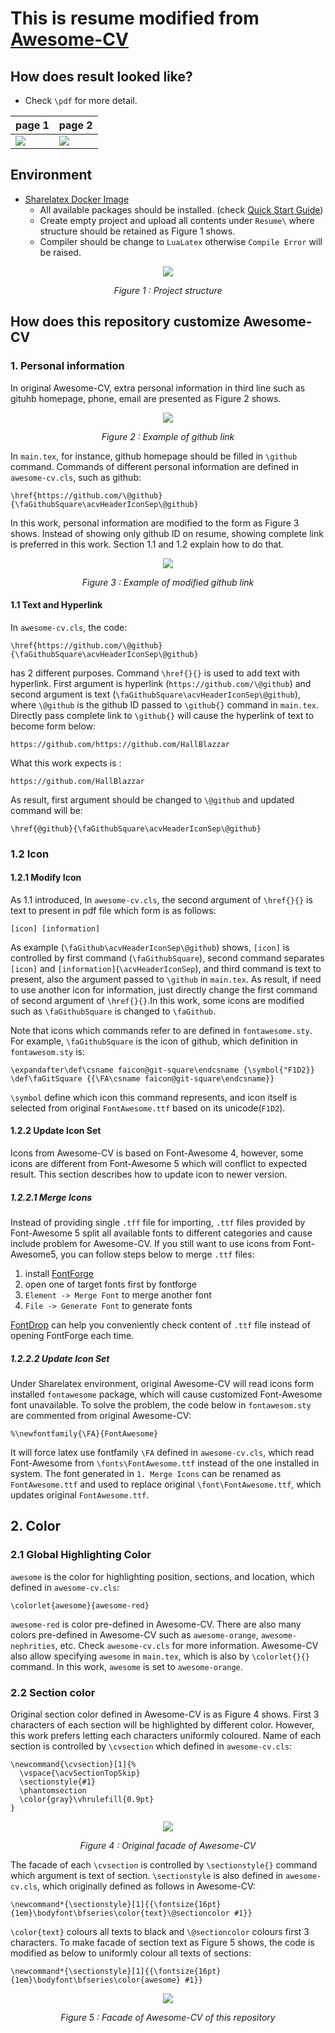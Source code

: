 # This is resume modified from [Awesome-CV](https://github.com/posquit0/Awesome-CV) #

## How does result looked like? ##

* Check `\pdf` for more detail.

| page 1 | page 2 |
| - | - |
| <img src="doc_source/page_1.png"> | <img src="doc_source/page_2.png"> |

## Environment ##

* [Sharelatex  Docker Image](https://github.com/sharelatex/sharelatex-docker-image)
  * All available packages should be installed. (check [Quick Start Guide](https://github.com/sharelatex/sharelatex/wiki/Quick-Start-Guide#latex-environment))
  * Create empty project and upload all contents under `Resume\` where structure should be retained as Figure 1 shows.
  * Compiler should be change to `LuaLatex` otherwise `Compile Error` will be raised.

<center>
  <p>
    <img src="doc_source/project_structure.png">
  </p>
  <p>
    <em>Figure 1 :  Project structure</em>
  </p>
</center>

## How does this repository customize Awesome-CV ##

### 1. Personal information ###

In original Awesome-CV, extra personal information in third line such as gituhb homepage, phone, email are presented as Figure 2 shows.

<center>
  <p>
    <img src="doc_source/personal_information_origin.png">
  </p>
  <p>
    <em>Figure 2 :  Example of github link</em>
  </p>
</center>

In `main.tex`, for instance, github homepage should be filled in `\github` command. Commands of different personal information are defined in `awesome-cv.cls`, such as github:

```
\href{https://github.com/\@github}{\faGithubSquare\acvHeaderIconSep\@github}
```

In this work, personal information are modified to the form as Figure 3 shows. Instead of showing only github ID on resume, showing complete link is preferred in this work. Section 1.1 and 1.2 explain how to do that.

<center>
  <p>
    <img src="doc_source/personal_information_modified.png">
  </p>
  <p>
    <em>Figure 3 :  Example of modified github link</em>
  </p>
</center>

#### 1.1 Text and Hyperlink ####

In `awesome-cv.cls`, the code:
```
\href{https://github.com/\@github}{\faGithubSquare\acvHeaderIconSep\@github}
```
has 2 different purposes. Command `\href{}{}` is used to add text with hyperlink. First argument is hyperlink (`https://github.com/\@github`) and second argument is text (`\faGithubSquare\acvHeaderIconSep\@github`), where `\@github` is the github ID passed to `\github{}` command in `main.tex`. Directly pass complete link to `\github{}` will cause the hyperlink of text to become form below:
```
https://github.com/https://github.com/HallBlazzar
```

What this work expects is :
```
https://github.com/HallBlazzar
```

As result, first argument should be changed to `\@github` and updated command will be:
```
\href{@github}{\faGithubSquare\acvHeaderIconSep\@github}
```

### 1.2 Icon ###

#### 1.2.1 Modify Icon ####

As 1.1 introduced, In `awesome-cv.cls`, the second argument of `\href{}{}` is text to present in pdf file which form is as follows:
```
[icon] [information]
```

As example (`\faGithub\acvHeaderIconSep\@github`) shows, `[icon]` is controlled by first command (`\faGithubSquare`), second command separates `[icon]` and `[information]`(`\acvHeaderIconSep`), and third command is text to present, also the argument passed to `\github` in `main.tex`. As result, if need to use another icon for information, just directly change the first command of second argument of `\href{}{}`.In this work, some icons are modified such as `\faGithubSquare` is changed to `\faGithub`.

Note that icons which commands refer to are defined in `fontawesome.sty`. For example,  `\faGithubSquare` is the icon of github, which definition  in `fontawesom.sty` is:
```
\expandafter\def\csname faicon@git-square\endcsname {\symbol{"F1D2}} \def\faGitSquare {{\FA\csname faicon@git-square\endcsname}}
```
`\symbol` define which icon this command represents, and icon itself is selected from original `FontAwesome.ttf` based on its unicode(`F1D2`).

#### 1.2.2 Update Icon Set ####

Icons from Awesome-CV is based on  Font-Awesome 4, however, some icons are different from Font-Awesome 5 which will conflict to expected result. This section describes how to update icon to newer version.

##### 1.2.2.1 Merge Icons #####

Instead of providing single `.tff` file for importing, `.ttf` files provided by Font-Awesome 5 split all available fonts to different categories and cause include problem for Awesome-CV. If you still want to use icons from Font-Awesome5, you can follow steps below to merge `.ttf` files:

1. install [FontForge](https://fontforge.github.io/en-US/)
2. open one of target fonts first by fontforge
3. `Element -> Merge Font` to merge another font
4. `File -> Generate Font` to generate fonts

[FontDrop](https://fontdrop.info/) can help you conveniently check content of `.ttf` file instead of opening FontForge each time.

##### 1.2.2.2 Update Icon Set #####

Under Sharelatex environment, original Awesome-CV will read icons form installed  `fontawesome` package, which will cause customized Font-Awesome font unavailable. To solve the problem, the code below in `fontawesom.sty` are commented from original Awesome-CV:

```
%\newfontfamily{\FA}{FontAwesome}
```

It will force latex use fontfamily `\FA` defined in `awesome-cv.cls`, which read Font-Awesome from `\fonts\FontAwesome.ttf` instead of the one installed in system. The font generated in `1. Merge Icons` can be renamed as `FontAwesome.ttf` and used to replace original `\font\FontAwesome.ttf`, which updates original `FontAwesome.ttf`.


## 2. Color ##

### 2.1 Global Highlighting Color ###

`awesome` is the color for highlighting position, sections, and location, which
defined in `awesome-cv.cls`:
```
\colorlet{awesome}{awesome-red}
```

`awesome-red` is color pre-defined in Awesome-CV. There are also many colors pre-defined in Awesome-CV such as `awesome-orange`, `awesome-nephrities`, etc. Check `awesome-cv.cls` for more information. Awesome-CV also allow specifying `awesome` in `main.tex`, which is also by `\colorlet{}{}` command. In this work, `awesome` is set to `awesome-orange`.

### 2.2 Section color ###

Original section color defined in Awesome-CV is as Figure 4 shows. First 3 characters of each section will be highlighted by different color. However, this work prefers letting each characters uniformly coloured. Name of each section is controlled by `\cvsection` which defined in `awesome-cv.cls`:
```
\newcommand{\cvsection}[1]{%
  \vspace{\acvSectionTopSkip}
  \sectionstyle{#1}
  \phantomsection
  \color{gray}\vhrulefill{0.9pt}
}
```

<center>
  <p>
    <img src="doc_source/section_origin.png">
  </p>
  <p>
    <em>Figure 4 :  Original facade of Awesome-CV</em>
  </p>
</center>

The facade of each `\cvsection` is controlled by `\sectionstyle{}` command which argument is text of section. `\sectionstyle` is also defined in `awesome-cv.cls`, which originally defined as follows in Awesome-CV:
```
\newcommand*{\sectionstyle}[1]{{\fontsize{16pt}{1em}\bodyfont\bfseries\color{text}\@sectioncolor #1}}
```
`\color{text}` colours all texts to black and `\@sectioncolor` colours first 3 characters. To make facade of section text as Figure 5 shows, the code is modified as below to uniformly colour all texts of sections:
```
\newcommand*{\sectionstyle}[1]{{\fontsize{16pt}{1em}\bodyfont\bfseries\color{awesome} #1}}
```

<center>
  <p>
    <img src="doc_source/section_modified.png">
  </p>
  <p>
    <em>Figure 5 :  Facade of Awesome-CV of this repository</em>
  </p>
</center>
